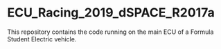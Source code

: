 # ECU_Racing_2019_dSPACE_R2017a
 This repository contains the code running on the main ECU of a Formula Student Electric vehicle.

